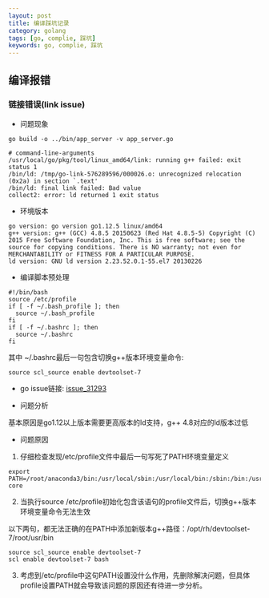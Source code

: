 ```yaml
---
layout: post
title: 编译踩坑记录
category: golang
tags: [go, complie, 踩坑]
keywords: go, complie, 踩坑
---
```


## 编译报错

### 链接错误(link issue)

- 问题现象

```shell
go build -o ../bin/app_server -v app_server.go

# command-line-arguments
/usr/local/go/pkg/tool/linux_amd64/link: running g++ failed: exit status 1
/bin/ld: /tmp/go-link-576289596/000026.o: unrecognized relocation (0x2a) in section `.text'
/bin/ld: final link failed: Bad value
collect2: error: ld returned 1 exit status
```

- 环境版本

```shell
go version: go version go1.12.5 linux/amd64
g++ version: g++ (GCC) 4.8.5 20150623 (Red Hat 4.8.5-5) Copyright (C) 2015 Free Software Foundation, Inc. This is free software; see the source for copying conditions. There is NO warranty; not even for MERCHANTABILITY or FITNESS FOR A PARTICULAR PURPOSE.
ld version: GNU ld version 2.23.52.0.1-55.el7 20130226
```

- 编译脚本预处理

```shell
#!/bin/bash
source /etc/profile
if [ -f ~/.bash_profile ]; then
  source ~/.bash_profile
fi
if [ -f ~/.bashrc ]; then
  source ~/.bashrc
fi
```
其中 ~/.bashrc最后一句包含切换g++版本环境变量命令:

```shell
source scl_source enable devtoolset-7
```

- go issue链接: [issue_31293](https://github.com/golang/go/issues/31293)

- 问题分析

基本原因是go1.12以上版本需要更高版本的ld支持，g++ 4.8对应的ld版本过低

- 问题原因

1. 仔细检查发现/etc/profile文件中最后一句写死了PATH环境变量定义

```shell
export PATH=/root/anaconda3/bin:/usr/local/sbin:/usr/local/bin:/sbin:/bin:/usr/sbin:/usr/bin:/data/home/go_proj/going_proj/bin:/usr/local/go/bin:/data/home/go_proj/going_proj/tools/FlameGraph:/root/bin:/usr/local/bin:/usr/libexec/git-core
```

2. 当执行source /etc/profile初始化包含该语句的profile文件后，切换g++版本环境变量命令无法生效

以下两句，都无法正确的在PATH中添加新版本g++路径：/opt/rh/devtoolset-7/root/usr/bin

```shell
source scl_source enable devtoolset-7
scl enable devtoolset-7 bash
```

3. 考虑到/etc/profile中这句PATH设置没什么作用，先删除解决问题，但具体profile设置PATH就会导致该问题的原因还有待进一步分析。



